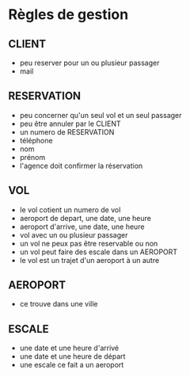 # Règles de gestion

## CLIENT

- peu reserver pour un ou plusieur passager
- mail

## RESERVATION

- peu concerner qu'un seul vol et un seul passager
- peu être annuler par le CLIENT
- un numero de RESERVATION
- téléphone
- nom
- prénom
- l'agence doit confirmer la réservation

## VOL

- le vol cotient un numero de vol
- aeroport de depart, une date, une heure
- aeroport d'arrive, une date, une heure
- vol avec un ou plusieur passager
- un vol ne peux pas être reservable ou non
- un vol peut faire des escale dans un AEROPORT
- le vol est un trajet d'un aeroport à un autre

## AEROPORT
- ce trouve dans une ville

## ESCALE
- une date et une heure d'arrivé
- une date et une heure de départ
- une escale ce fait a un aeroport
